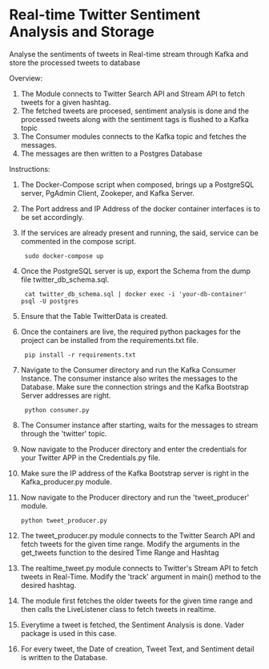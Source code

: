 # Real-time Twitter Sentiment Analysis and Storage

Analyse the sentiments of tweets in Real-time stream through Kafka and store the processed tweets to database

Overview:

1. The Module connects to Twitter Search API and Stream API to fetch tweets for a given hashtag.
2. The fetched tweets are procesed, sentiment analysis is done and the processed tweets along with the sentiment tags is flushed to a Kafka     topic
3. The Consumer modules connects to the Kafka topic and fetches the messages.
4. The messages are then written to a Postgres Database


Instructions:

1. The Docker-Compose script when composed, brings up a PostgreSQL server, PgAdmin Client, Zookeper, and Kafka Server.

2. The Port address and IP Address of the docker container interfaces is to be set accordingly.

3. If the services are already present and running, the said, service can be commented in the compose script.

        sudo docker-compose up 
        
4. Once the PostgreSQL server is up, export the Schema from the dump file twitter_db_schema.sql. 
        
        cat twitter_db_schema.sql | docker exec -i 'your-db-container' psql -U postgres
        
5. Ensure that the Table TwitterData is created.
    
6. Once the containers are live, the required python packages for the project can be installed from the requirements.txt file.
    
        pip install -r requirements.txt
    
7. Navigate to the Consumer directory and run the Kafka Consumer Instance. The consumer instance also writes the messages to the Database. Make sure the connection strings and the Kafka Bootstrap Server addresses are right.

        python consumer.py
  
8. The Consumer instance after starting, waits for the messages to stream through the 'twitter' topic.

9. Now navigate to the Producer directory and enter the credentials for your Twitter APP in the Credentials.py file.

10. Make sure the IP address of the Kafka Bootstrap server is right in the Kafka_producer.py module.

11. Now navigate to the Producer directory and run the 'tweet_producer' module.

        python tweet_producer.py
        
12. The tweet_producer.py module connects to the Twitter Search API and fetch tweets for the given time range. Modify the arguments in the get_tweets function to the desired Time Range and Hashtag

13. The realtime_tweet.py module connects to Twitter's Stream API to fetch tweets in Real-Time. Modify the 'track' argument in main() method to the desired hashtag.

14. The module first fetches the older tweets for the given time range and then calls the LiveListener class to fetch tweets in realtime. 

15. Everytime a tweet is fetched, the Sentiment Analysis is done. Vader package is used in this case.

16. For every tweet, the Date of creation, Tweet Text, and Sentiment detail is written to the Database.

